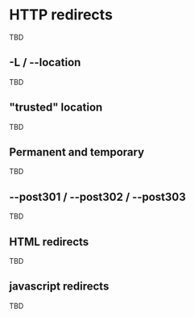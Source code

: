 # HTTP redirects

TBD

## -L / --location

TBD

## "trusted" location

TBD

## Permanent and temporary

TBD

## --post301 / --post302 / --post303

TBD

## HTML redirects

TBD

## javascript redirects

TBD
